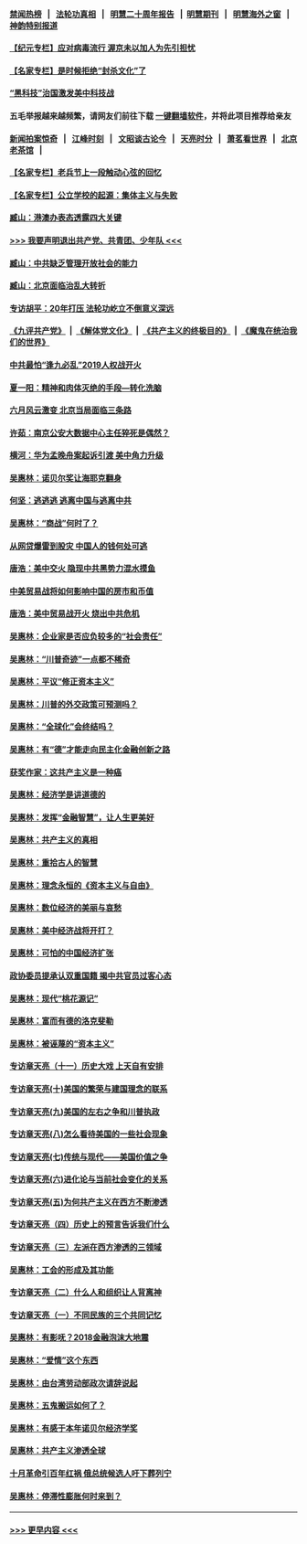 #### [禁闻热榜](热点新闻.md?=0)  &nbsp;&nbsp;|&nbsp;&nbsp; [法轮功真相](https://github.com/gfw-breaker/truth/blob/master/README.md?=0) &nbsp;&nbsp;|&nbsp;&nbsp; [明慧二十周年报告](https://github.com/gfw-breaker/mh-reports/blob/master/README.md?=0) &nbsp;&nbsp;|&nbsp;&nbsp;[明慧期刊](https://github.com/gfw-breaker/mh-qikan) &nbsp;&nbsp;|&nbsp;&nbsp; [明慧海外之窗](https://github.com/gfw-breaker/mh-news/blob/master/README.md?=0) &nbsp;&nbsp;|&nbsp;&nbsp; [神韵特别报道](https://github.com/gfw-breaker/mh-news/blob/master/shenyun.md?=0)
#### [【纪元专栏】应对病毒流行 渥京未以加人为先引担忧](../pages/nsc423/n11875714.md?t=03082302) 
#### [【名家专栏】是时候拒绝“封杀文化”了](../pages/nsc423/n11814093.md?t=03082302) 
#### [“黑科技”治国激发美中科技战](../pages/nsc423/n11638056.md?t=03082302) 
#### 五毛举报越来越频繁，请网友们前往下载 [一键翻墙软件](https://github.com/gfw-breaker/ssr-accounts)，并将此项目推荐给亲友
#### [新闻拍案惊奇](https://github.com/gfw-breaker/banned-news/blob/master/pages/link4.md) &nbsp;&nbsp;|&nbsp;&nbsp; [江峰时刻](https://github.com/gfw-breaker/banned-news/blob/master/pages/link4.md) &nbsp;&nbsp;|&nbsp;&nbsp; [文昭谈古论今](https://github.com/gfw-breaker/banned-news/blob/master/pages/link4.md) &nbsp;&nbsp;|&nbsp;&nbsp; [天亮时分](https://github.com/gfw-breaker/banned-news/blob/master/pages/link4.md) &nbsp;&nbsp;|&nbsp;&nbsp; [萧茗看世界](https://github.com/gfw-breaker/banned-news/blob/master/pages/link4.md) &nbsp;&nbsp;|&nbsp;&nbsp; [北京老茶馆](https://github.com/gfw-breaker/banned-news/blob/master/pages/link4.md) &nbsp;&nbsp;|&nbsp;&nbsp; 
#### [【名家专栏】老兵节上一段触动心弦的回忆](../pages/nsc423/n11646016.md?t=03082302) 
#### [【名家专栏】公立学校的起源：集体主义与失败](../pages/nsc423/n11601833.md?t=03082302) 
#### [臧山：港澳办表态透露四大关键](../pages/nsc423/n11421628.md?t=03082302) 
#### [>>> 我要声明退出共产党、共青团、少年队 <<<](https://github.com/begood0513/goodnews/blob/master/quit/letter.md) 
#### [臧山：中共缺乏管理开放社会的能力](../pages/nsc423/n11407457.md?t=03082302) 
#### [臧山：北京面临治乱大转折](../pages/nsc423/n11406895.md?t=03082302) 
#### [专访胡平：20年打压 法轮功屹立不倒意义深远](../pages/nsc423/n11398800.md?t=03082302) 
#### [《九评共产党》](https://github.com/begood0513/9ping.md/blob/master/README.md) &nbsp;|&nbsp; [《解体党文化》](../../../../jtdwh.md/blob/master/README.md)  &nbsp;|&nbsp; [《共产主义的终极目的》](../../../../gczydzjmd.md/blob/master/README.md) &nbsp;|&nbsp; [《魔鬼在统治我们的世界》](../../../../mgztzwmdsj.md/blob/master/README.md) 
#### [中共最怕“逢九必乱”2019人权战开火](../pages/nsc423/n11385248.md?t=03082302) 
#### [夏一阳：精神和肉体灭绝的手段—转化洗脑](../pages/nsc423/n11368250.md?t=03082302) 
#### [六月风云激变 北京当局面临三条路](../pages/nsc423/n11313668.md?t=03082302) 
#### [许茹：南京公安大数据中心主任猝死是偶然？](../pages/nsc423/n11064744.md?t=03082302) 
#### [横河：华为孟晚舟案起诉引渡 美中角力升级](../pages/nsc423/n11027230.md?t=03082302) 
#### [吴惠林：诺贝尔奖让海耶克翻身](../pages/nsc423/n10890049.md?t=03082302) 
#### [何坚：逃逃逃 逃离中国与逃离中共](../pages/nsc423/n10592891.md?t=03082302) 
#### [吴惠林：“商战”何时了？](../pages/nsc423/n10573558.md?t=03082302) 
#### [从网贷爆雷到股灾 中国人的钱何处可逃](../pages/nsc423/n10572800.md?t=03082302) 
#### [唐浩：美中交火 隐现中共黑势力混水摸鱼](../pages/nsc423/n10544040.md?t=03082302) 
#### [中美贸易战将如何影响中国的房市和币值](../pages/nsc423/n10543697.md?t=03082302) 
#### [唐浩：美中贸易战开火 烧出中共危机](../pages/nsc423/n10540126.md?t=03082302) 
#### [吴惠林：企业家是否应负较多的“社会责任”](../pages/nsc423/n10535022.md?t=03082302) 
#### [吴惠林：“川普奇迹”一点都不稀奇](../pages/nsc423/n10512808.md?t=03082302) 
#### [吴惠林：平议“修正资本主义”](../pages/nsc423/n10495724.md?t=03082302) 
#### [吴惠林：川普的外交政策可预测吗？](../pages/nsc423/n10462387.md?t=03082302) 
#### [吴惠林：“全球化”会终结吗？](../pages/nsc423/n10452838.md?t=03082302) 
#### [吴惠林：有“德”才能走向民主化金融创新之路](../pages/nsc423/n10432292.md?t=03082302) 
#### [获奖作家：这共产主义是一种癌](../pages/nsc423/n10431541.md?t=03082302) 
#### [吴惠林：经济学是讲道德的](../pages/nsc423/n10398014.md?t=03082302) 
#### [吴惠林：发挥“金融智慧”，让人生更美好](../pages/nsc423/n10375019.md?t=03082302) 
#### [吴惠林：共产主义的真相](../pages/nsc423/n10351394.md?t=03082302) 
#### [吴惠林：重拾古人的智慧](../pages/nsc423/n10337691.md?t=03082302) 
#### [吴惠林：理念永恒的《资本主义与自由》](../pages/nsc423/n10316274.md?t=03082302) 
#### [吴惠林：数位经济的美丽与哀愁](../pages/nsc423/n10292946.md?t=03082302) 
#### [吴惠林：美中经济战将开打？](../pages/nsc423/n10258825.md?t=03082302) 
#### [吴惠林：可怕的中国经济扩张](../pages/nsc423/n10219147.md?t=03082302) 
#### [政协委员提承认双重国籍 揭中共官员过客心态](../pages/nsc423/n10208809.md?t=03082302) 
#### [吴惠林：现代“桃花源记”](../pages/nsc423/n10185234.md?t=03082302) 
#### [吴惠林：富而有德的洛克斐勒](../pages/nsc423/n10142264.md?t=03082302) 
#### [吴惠林：被诬蔑的“资本主义”](../pages/nsc423/n10124816.md?t=03082302) 
#### [专访章天亮（十一）历史大戏 上天自有安排](../pages/nsc423/n10094905.md?t=03082302) 
#### [专访章天亮(十)美国的繁荣与建国理念的联系](../pages/nsc423/n10094899.md?t=03082302) 
#### [专访章天亮(九)美国的左右之争和川普执政](../pages/nsc423/n10094889.md?t=03082302) 
#### [专访章天亮(八)怎么看待美国的一些社会现象](../pages/nsc423/n10094857.md?t=03082302) 
#### [专访章天亮(七)传统与现代——美国价值之争](../pages/nsc423/n10093140.md?t=03082302) 
#### [专访章天亮(六)进化论与当前社会变化的关系](../pages/nsc423/n10092036.md?t=03082302) 
#### [专访章天亮(五)为何共产主义在西方不断渗透](../pages/nsc423/n10083620.md?t=03082302) 
#### [专访章天亮（四）历史上的预言告诉我们什么](../pages/nsc423/n10083606.md?t=03082302) 
#### [专访章天亮（三）左派在西方渗透的三领域](../pages/nsc423/n10081115.md?t=03082302) 
#### [吴惠林：工会的形成及其功能](../pages/nsc423/n10080633.md?t=03082302) 
#### [专访章天亮（二）什么人和组织让人背离神](../pages/nsc423/n10076637.md?t=03082302) 
#### [专访章天亮（一）不同民族的三个共同记忆](../pages/nsc423/n10074188.md?t=03082302) 
#### [吴惠林：有影呒？2018金融泡沫大地震](../pages/nsc423/n10040534.md?t=03082302) 
#### [吴惠林：“爱情”这个东西](../pages/nsc423/n10019423.md?t=03082302) 
#### [吴惠林：由台湾劳动部政次请辞说起](../pages/nsc423/n9979679.md?t=03082302) 
#### [吴惠林：五鬼搬运如何了？](../pages/nsc423/n9925338.md?t=03082302) 
#### [吴惠林：有感于本年诺贝尔经济学奖](../pages/nsc423/n9871883.md?t=03082302) 
#### [吴惠林：共产主义渗透全球](../pages/nsc423/n9812748.md?t=03082302) 
#### [十月革命引百年红祸 俄总统候选人吁下葬列宁](../pages/nsc423/n9810182.md?t=03082302) 
#### [吴惠林：停滞性膨胀何时来到？](../pages/nsc423/n9764136.md?t=03082302) 

----
#### [ >>> 更早内容 <<< ](../indexes/nsc423-earlier.md)

